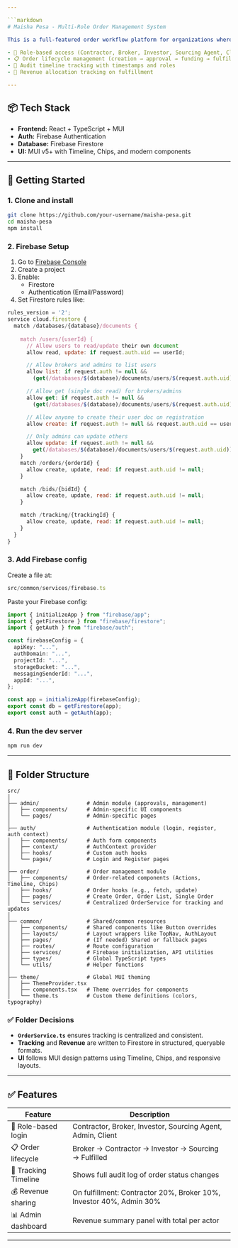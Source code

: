 ```yaml
---

```markdown
# Maisha Pesa - Multi-Role Order Management System

This is a full-featured order workflow platform for organizations where different actors participate in the lifecycle of an order. It includes:

- 🔐 Role-based access (Contractor, Broker, Investor, Sourcing Agent, Client, Admin)
- 📋 Order lifecycle management (creation → approval → funding → fulfillment)
- 🧾 Audit timeline tracking with timestamps and roles
- 💸 Revenue allocation tracking on fulfillment

---
```


## 📦 Tech Stack

- **Frontend:** React + TypeScript + MUI
- **Auth:** Firebase Authentication
- **Database:** Firebase Firestore
- **UI:** MUI v5+ with Timeline, Chips, and modern components

---

## 🚀 Getting Started

### 1. Clone and install

```bash
git clone https://github.com/your-username/maisha-pesa.git
cd maisha-pesa
npm install
```

### 2. Firebase Setup

1. Go to [Firebase Console](https://console.firebase.google.com/)
2. Create a project
3. Enable:
   - Firestore
   - Authentication (Email/Password)
4. Set Firestore rules like:

```js
rules_version = '2';
service cloud.firestore {
  match /databases/{database}/documents {
    
    match /users/{userId} {
      // Allow users to read/update their own document
      allow read, update: if request.auth.uid == userId;

      // Allow brokers and admins to list users
      allow list: if request.auth != null &&
        (get(/databases/$(database)/documents/users/$(request.auth.uid)).data.role in ["Admin", "Broker"]);

      // Allow get (single doc read) for brokers/admins
      allow get: if request.auth != null &&
        (get(/databases/$(database)/documents/users/$(request.auth.uid)).data.role in ["Admin", "Broker"]);

      // Allow anyone to create their user doc on registration
      allow create: if request.auth != null && request.auth.uid == userId;

      // Only admins can update others
      allow update: if request.auth != null &&
        get(/databases/$(database)/documents/users/$(request.auth.uid)).data.role == "Admin";
    }
    match /orders/{orderId} {
      allow create, update, read: if request.auth.uid != null;
    }

    match /bids/{bidId} {
      allow create, update, read: if request.auth.uid != null;
    }

    match /tracking/{trackingId} {
      allow create, update, read: if request.auth.uid != null;
    }
  }
}

```

### 3. Add Firebase config

Create a file at:

```ts
src/common/services/firebase.ts
```

Paste your Firebase config:

```ts
import { initializeApp } from "firebase/app";
import { getFirestore } from "firebase/firestore";
import { getAuth } from "firebase/auth";

const firebaseConfig = {
  apiKey: "...",
  authDomain: "...",
  projectId: "...",
  storageBucket: "...",
  messagingSenderId: "...",
  appId: "...",
};

const app = initializeApp(firebaseConfig);
export const db = getFirestore(app);
export const auth = getAuth(app);
```

### 4. Run the dev server

```bash
npm run dev
```

---

## 📂 Folder Structure

```
src/
│
├── admin/               # Admin module (approvals, management)
│   ├── components/      # Admin-specific UI components
│   └── pages/           # Admin-specific pages 
│
├── auth/                # Authentication module (login, register, auth context)
│   ├── components/      # Auth form components
│   ├── context/         # AuthContext provider
│   ├── hooks/           # Custom auth hooks
│   └── pages/           # Login and Register pages
│
├── order/               # Order management module
│   ├── components/      # Order-related components (Actions, Timeline, Chips)
│   ├── hooks/           # Order hooks (e.g., fetch, update)
│   ├── pages/           # Create Order, Order List, Single Order
│   └── services/        # Centralized OrderService for tracking and updates
│
├── common/              # Shared/common resources
│   ├── components/      # Shared components like Button overrides
│   ├── layouts/         # Layout wrappers like TopNav, AuthLayout
│   ├── pages/           # (If needed) Shared or fallback pages
│   ├── routes/          # Route configuration
│   ├── services/        # Firebase initialization, API utilities
│   ├── types/           # Global TypeScript types
│   └── utils/           # Helper functions
│
├── theme/               # Global MUI theming
│   ├── ThemeProvider.tsx
│   ├── components.tsx   # Theme overrides for components
│   └── theme.ts         # Custom theme definitions (colors, typography)
```

### ✅ Folder Decisions

- **`OrderService.ts`** ensures tracking is centralized and consistent.
- **Tracking** and **Revenue** are written to Firestore in structured, queryable formats.
- **UI** follows MUI design patterns using Timeline, Chips, and responsive layouts.

---

## ✅ Features

| Feature                  | Description                                                |
|--------------------------|------------------------------------------------------------|
| 🔐 Role-based login      | Contractor, Broker, Investor, Sourcing Agent, Admin, Client |
| 📋 Order lifecycle       | Broker → Contractor → Investor → Sourcing → Fulfilled     |
| 🧾 Tracking Timeline     | Shows full audit log of order status changes               |
| 💰 Revenue sharing       | On fulfillment: Contractor 20%, Broker 10%, Investor 40%, Admin 30% |
| 📊 Admin dashboard       | Revenue summary panel with total per actor                |

---
